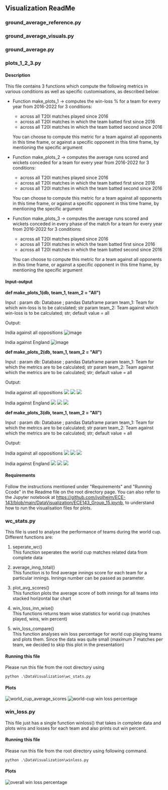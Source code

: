 ## Visualization ReadMe

### ground_average_reference.py

### ground_average_visuals.py

### ground_average.py

### plots_1_2_3.py

#### Description

This file contains 3 functions which compute the following metrics in various conditions as well as specific customisations, as described below:

* Function make_plots_1 -> computes the win-loss % for a team for every year from 2016-2022 for 3 conditions:
    * across all T20I matches played since 2016
    * across all T20I matches in which the team batted first since 2016
    * across all T20I matches in which the team batted second since 2016
    
    You can choose to compute this metric for a team against all opponents in this time frame, or against a specific opponent in this time frame, by mentioning the specific argument
    
* Function make_plots_2 -> computes the average runs scored and wickets conceded for a team for every year from 2016-2022 for 3 conditions:
    * across all T20I matches played since 2016
    * across all T20I matches in which the team batted first since 2016
    * across all T20I matches in which the team batted second since 2016
    
    You can choose to compute this metric for a team against all opponents in this time frame, or against a specific opponent in this time frame, by mentioning the specific argument
    
* Function make_plots_3 -> computes the average runs scored and wickets conceded in every phase of the match for a team for every year from 2016-2022 for 3 conditions:
    * across all T20I matches played since 2016
    * across all T20I matches in which the team batted first since 2016
    * across all T20I matches in which the team batted second since 2016
    
    You can choose to compute this metric for a team against all opponents in this time frame, or against a specific opponent in this time frame, by mentioning the specific argument
    
#### Input-output

**def make_plots_1(db, team_1, team_2 = "All")** 

Input : 
param db: Database ; pandas Dataframe
param team_1: Team for which win-loss is to be calculated; str
param team_2: Team against which win-loss is to be calculated; str; default value = all

Output:

India against all oppositions
![image](https://user-images.githubusercontent.com/64548290/205230518-472b1602-9d87-4ecd-b599-ffd30f12736d.png)

India against England
![image](https://user-images.githubusercontent.com/64548290/205231512-7d91d328-cf29-4166-b697-d3ce552ce0d8.png)

**def make_plots_2(db, team_1, team_2 = "All")**

Input : 
param db: Database ; pandas Dataframe
param team_1: Team for which the metrics are to be calculated; str
param team_2: Team against which the metrics are to be calculated; str; default value = all

Output:

India against all oppositions
![](plots/Avg_runs_wickets_overall_India_All.png)
![](plots/Avg_runs_wickets_bat_first_India_All.png)
![](plots/Avg_runs_wickets_bat_second_India_All.png)

India against England
![](plots/Avg_runs_wickets_overall_India_England.png)
![](plots/Avg_runs_wickets_bat_first_India_England.png)
![](plots/Avg_runs_wickets_bat_second_India_England.png)

**def make_plots_3(db, team_1, team_2 = "All")**

Input : 
param db: Database ; pandas Dataframe
param team_1: Team for which the metrics are to be calculated; str
param team_2: Team against which the metrics are to be calculated; str; default value = all

Output:

India against all oppositions
![](plots/Phases_runs_wickets_overall_India_All.png)
![](plots/Phases_runs_wickets_bat_first_India_All.png)
![](plots/Phases_runs_wickets_bat_second_India_All.png)

India against England
![](plots/Phases_runs_wickets_overall_India_England.png)
![](plots/Phases_runs_wickets_bat_first_India_England.png)
![](plots/Phases_runs_wickets_bat_second_India_England.png)

#### Requirements

Follow the instructions mentioned under "Requirements" and "Running Ccode" in the Readme file on the root directory page. You can also refer to the Jupyter notebook at https://github.com/jvolheim/ECE-143/blob/main/DataVisualization/ECE143_Group_15.ipynb, to understand how to run the visualisation files for plots. 

### wc_stats.py

This file is used to analyse the performance of teams during the world cup. Different functions are:
1. seperate_wc()  
This function seperates the world cup matches related data from complete data

2. average_inng_total()  
This function is to find average innings score for each team for a particular innings. Innings number can be passed as parameter.

3. plot_avg_scores()  
This function plots the average score of both innings for all teams into stacked horizontal bar chart

4. win_loss_inn_wise()    
This functions returns team wise statistics for world cup (matches played, wins, win percent)


5. win_loss_compare()  
This function analyses win loss percentage for world cup playing teams and plots them. Since the data was quite small (maximum 7 matches per team, we decided to skip this plot in the presentation)


#### Running this file
Please run this file from the root directory using 
```
python .\DataVisualization\wc_stats.py
```


#### Plots
![world_cup_average_scores](plots/avg_wc_scores.png)
![world-cup win loss percentage](plots/wc_win_loss.png)


### win_loss.py 

This file just has a single function winloss() that takes in complete data and plots wins and losses for each team and also prints out win percent. 

#### Running this file
Please run this file from the root directory using following command. 
```
python .\DataVisualization\winloss.py
```

#### Plots
![overall win loss percentage](plots/win-loss.png)
